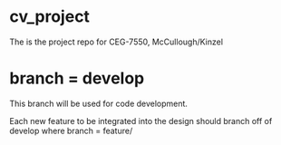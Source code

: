 # cv_project
The is the project repo for CEG-7550, McCullough/Kinzel

# branch = develop
This branch will be used for code development.

Each new feature to be integrated into the design should branch off of develop where branch = feature/<name of feature>
